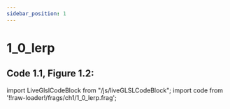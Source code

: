 ```yaml
---
sidebar_position: 1
---
```


# 1_0_lerp
## Code 1.1, Figure 1.2: 

import LiveGlslCodeBlock from "/js/liveGLSLCodeBlock";
import code from '!!raw-loader!/frags/ch1/1_0_lerp.frag';

<LiveGlslCodeBlock fragName='1_0_lerp.frag' fragCode={code} />
